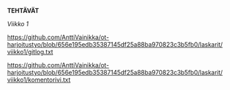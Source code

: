 **TEHTÄVÄT**

*Viikko 1*

https://github.com/AnttiVainikka/ot-harjoitustyo/blob/656e195edb35387145df25a88ba970823c3b5fb0/laskarit/viikko1/gitlog.txt

https://github.com/AnttiVainikka/ot-harjoitustyo/blob/656e195edb35387145df25a88ba970823c3b5fb0/laskarit/viikko1/komentorivi.txt
